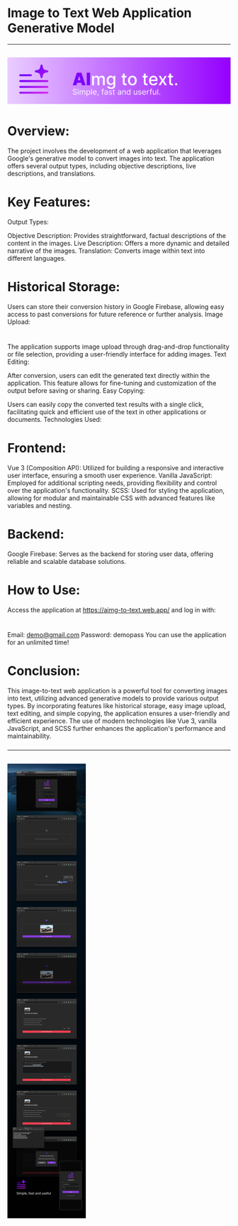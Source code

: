 # Image to Text Web Application Generative Model
---
![](https://github.com/Peixekru/aimg_to_txt_web/blob/main/_info/AImg_to_txt_header.png)
---

# Overview:

The project involves the development of a web application that leverages Google's generative model to convert images into text. The application offers several output types, including objective descriptions, live descriptions, and translations.

# Key Features:

Output Types:

Objective Description: Provides straightforward, factual descriptions of the content in the images.
Live Description: Offers a more dynamic and detailed narrative of the images.
Translation: Converts image within text into different languages.

# Historical Storage:

Users can store their conversion history in Google Firebase, allowing easy access to past conversions for future reference or further analysis.
Image Upload:

# 

The application supports image upload through drag-and-drop functionality or file selection, providing a user-friendly interface for adding images.
Text Editing:

After conversion, users can edit the generated text directly within the application. This feature allows for fine-tuning and customization of the output before saving or sharing.
Easy Copying:

Users can easily copy the converted text results with a single click, facilitating quick and efficient use of the text in other applications or documents.
Technologies Used:

# Frontend:

Vue 3 (Composition API): Utilized for building a responsive and interactive user interface, ensuring a smooth user experience.
Vanilla JavaScript: Employed for additional scripting needs, providing flexibility and control over the application's functionality.
SCSS: Used for styling the application, allowing for modular and maintainable CSS with advanced features like variables and nesting.

# Backend:

Google Firebase: Serves as the backend for storing user data, offering reliable and scalable database solutions.

# How to Use:

Access the application at https://aimg-to-text.web.app/ and log in with:
# 
Email: demo@gmail.com
Password: demopass
You can use the application for an unlimited time!

# Conclusion:

This image-to-text web application is a powerful tool for converting images into text, utilizing advanced generative models to provide various output types. By incorporating features like historical storage, easy image upload, text editing, and simple copying, the application ensures a user-friendly and efficient experience. The use of modern technologies like Vue 3, vanilla JavaScript, and SCSS further enhances the application's performance and maintainability.


#####
---
![](https://github.com/Peixekru/aimg_to_txt_web/blob/main/_info/AImg_to_txt.png)
---
